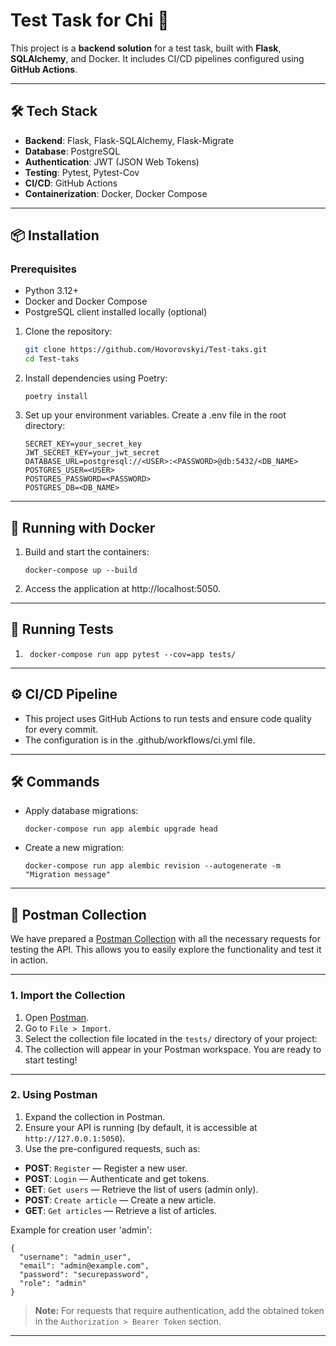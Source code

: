 # Test Task for Chi 🎯

This project is a **backend solution** for a test task, built with **Flask**, **SQLAlchemy**, and Docker. It includes CI/CD pipelines configured using **GitHub Actions**.

---

## 🛠️ Tech Stack

- **Backend**: Flask, Flask-SQLAlchemy, Flask-Migrate
- **Database**: PostgreSQL
- **Authentication**: JWT (JSON Web Tokens)
- **Testing**: Pytest, Pytest-Cov
- **CI/CD**: GitHub Actions
- **Containerization**: Docker, Docker Compose

---
## 📦 Installation

### Prerequisites
- Python 3.12+
- Docker and Docker Compose
- PostgreSQL client installed locally (optional)

1. Clone the repository:
   ```bash
   git clone https://github.com/Hovorovskyi/Test-taks.git
   cd Test-taks
   ```
   
2. Install dependencies using Poetry:
    ```
    poetry install
   ```

3. Set up your environment variables. Create a .env file in the root directory:
    ```
    SECRET_KEY=your_secret_key
    JWT_SECRET_KEY=your_jwt_secret
    DATABASE_URL=postgresql://<USER>:<PASSWORD>@db:5432/<DB_NAME>
    POSTGRES_USER=<USER>
    POSTGRES_PASSWORD=<PASSWORD>
    POSTGRES_DB=<DB_NAME>
   ```
---
## 🐳 Running with Docker

1. Build and start the containers:
    ```
   docker-compose up --build
   ```
   
2. Access the application at http://localhost:5050.
---
## 🧪 Running Tests
1. ```
    docker-compose run app pytest --cov=app tests/
   ```
---
## ⚙️ CI/CD Pipeline
- This project uses GitHub Actions to run tests and ensure code quality for every commit. 
- The configuration is in the .github/workflows/ci.yml file.
---
## 🛠️ Commands
- Apply database migrations:
    ```
  docker-compose run app alembic upgrade head
  ```

- Create a new migration:
    ```
  docker-compose run app alembic revision --autogenerate -m "Migration message"
  ```
---
## 📩 Postman Collection

We have prepared a [Postman Collection](https://www.postman.com/) with all the necessary requests for testing the API. This allows you to easily explore the functionality and test it in action.

---

### 1. Import the Collection

1. Open [Postman](https://www.postman.com/).
2. Go to `File > Import`.
3. Select the collection file located in the `tests/` directory of your project:
4. The collection will appear in your Postman workspace. You are ready to start testing!

---

### 2. Using Postman

1. Expand the collection in Postman.
2. Ensure your API is running (by default, it is accessible at `http://127.0.0.1:5050`).
3. Use the pre-configured requests, such as:
- **POST**: `Register` — Register a new user.
- **POST**: `Login` — Authenticate and get tokens.
- **GET**: `Get users` — Retrieve the list of users (admin only).
- **POST**: `Create article` — Create a new article.
- **GET**: `Get articles` — Retrieve a list of articles.

Example for creation user 'admin':
```
{
  "username": "admin_user",
  "email": "admin@example.com",
  "password": "securepassword",
  "role": "admin"
}
```

> **Note:** For requests that require authentication, add the obtained token in the `Authorization > Bearer Token` section.

---